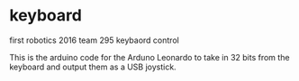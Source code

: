 # keyboard
first robotics 2016 team 295 keybaord control

This is the arduino code for the Arduno Leonardo to take in 32 bits from the keyboard and output them as a USB joystick.

